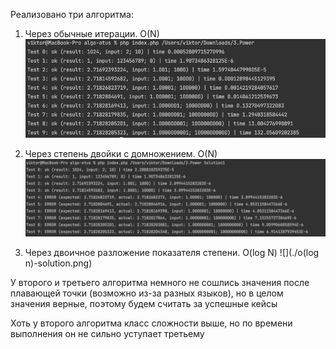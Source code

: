 Реализовано три алгоритма:
1. Через обычные итерации. O(N)
![](./o(n)-solution.png)

2. Через степень двойки с домножением. O(N)
![](./o(logN+ndel2)-solution.png)

3. Через двоичное разложение показателя степени. O(log N)
![](./o(log n)-solution.png)

У второго и третьего алгоритма немного не сошлись значения после плавающей точки (возможно из-за разных языков), но в целом значения верные, поэтому будем считать за успешные кейсы

Хоть у второго алгоритма класс сложности выше, но по времени выполнения он не сильно уступает третьему
